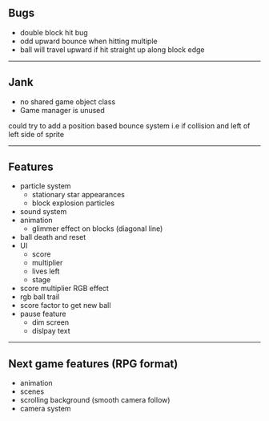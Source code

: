 
## Bugs
- double block hit bug
- odd upward bounce when hitting multiple
- ball will travel upward if hit straight up along block edge

---

## Jank
- no shared game object class
- Game manager is unused


could try to add a position based bounce system
i.e if collision and left of left side of sprite

---

## Features
- particle system
	- stationary star appearances 
	- block explosion particles
- sound system
- animation
	- glimmer effect on blocks (diagonal line)
- ball death and reset
- UI
	- score
	- multiplier
	- lives left
	- stage
- score multiplier RGB effect
- rgb ball trail
- score factor to get new ball
- pause feature
	- dim screen
	- dislpay text
 
---

## Next game features (RPG format)
- animation
- scenes
- scrolling background (smooth camera follow)
- camera system